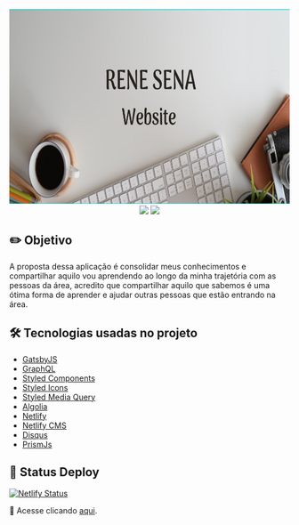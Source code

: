 <div align="center">
    <img src="/src/images/banner_readme.png" height="350" /><br />
    <img src="https://img.shields.io/badge/Gatsby-v2.23.12-%23542F61?style=flat-square&logo=appveyor" />
    <img src="https://img.shields.io/github/license/ReneSena/renesena.com.br?style=flat-square&logo=appveyor" />
</div>

## :pencil2: Objetivo
A proposta dessa aplicação é consolidar meus conhecimentos e compartilhar aquilo vou aprendendo ao longo da minha trajetória com as pessoas da área, acredito que compartilhar aquilo que sabemos é uma ótima forma de aprender e ajudar outras pessoas que estão entrando na área.

## :hammer_and_wrench: Tecnologias usadas no projeto

- [GatsbyJS](https://www.gatsbyjs.com/docs/)
- [GraphQL](https://graphql.org/)
- [Styled Components](https://styled-components.com/)
- [Styled Icons](https://styled-icons.js.org/)
- [Styled Media Query](https://github.com/morajabi/styled-media-query)
- [Algolia](https://www.algolia.com/)
- [Netlify](https://www.netlify.com/)
- [Netlify CMS](https://www.netlifycms.org/)
- [Disqus](https://disqus.com/)
- [PrismJs](https://prismjs.com/)

## :dizzy: Status Deploy 

[![Netlify Status](https://api.netlify.com/api/v1/badges/4404d923-a526-4739-8872-5e9076f00725/deploy-status)](https://app.netlify.com/sites/renesena/deploys)

:link: Acesse clicando [aqui](https://renesena.com.br).
